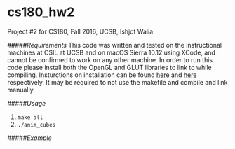 # cs180_hw2
Project #2 for CS180, Fall 2016, UCSB, Ishjot Walia

#####*Requirements*
This code was written and tested on the instructional machines at CSIL at UCSB and on macOS Sierra 10.12 using XCode, and cannot be confirmed to work on any other machine. In order to run this code please install both the OpenGL and GLUT libraries to link to while compiling. Insturctions on installation can be found [here](https://www.opengl.org/wiki/Getting_Started "Getting Started OpenGL") and [here](https://www.opengl.org/resources/libraries/glut/ "GLUT Homepage") respectively. It may be required to not use the makefile and compile and link manually.

#####*Usage*
1. `make all`
2. `./anim_cubes`

#####*Example*
